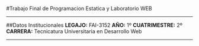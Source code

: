 #Trabajo Final de Programacion Estatica y Laboratorio WEB
*******************
##Datos Institucionales
**LEGAJO:** FAI-3152
**AÑO:** 1º
**CUATRIMESTRE:** 2º
**CARRERA:** Tecnicatura Universitaria en Desarrollo Web
*******************
